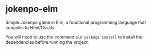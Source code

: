 # jokenpo-elm
Simple Jokenpo game in Elm, a functional programming language that compiles to Html/Css/Js

You will need to use the command ```elm package install``` to install the dependencies before running the project.
